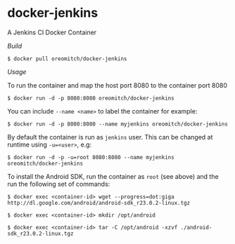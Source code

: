 docker-jenkins
==============

A Jenkins CI Docker Container

*Build*

``$ docker pull oreomitch/docker-jenkins``

*Usage*

To run the container and map the host port 8080 to the container port 8080

``$ docker run -d -p 8080:8080 oreomitch/docker-jenkins``

You can include ``--name <name>`` to label the container for example:

``$ docker run -d -p 8080:8080 --name myjenkins oreomitch/docker-jenkins``

By default the container is run as ``jenkins`` user.  This can be changed at runtime using ``-u=<user>``, e.g:

``$ docker run -d -p -u=root 8080:8080 --name myjenkins oreomitch/docker-jenkins``

To install the Android SDK, run the container as ``root`` (see above) and the run the following set of commands:

``$ docker exec <container-id> wget --progress=dot:giga http://dl.google.com/android/android-sdk_r23.0.2-linux.tgz``

``$ docker exec <container-id> mkdir /opt/android``

``$ docker exec <container-id> tar -C /opt/android -xzvf ./android-sdk_r23.0.2-linux.tgz``
